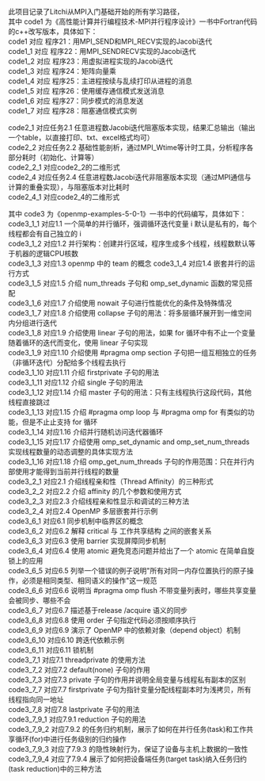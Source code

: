 此项目记录了Litchi从MPI入门基础开始的所有学习路径，  
其中 code1 为《高性能计算并行编程技术-MPI并行程序设计》一书中Fortran代码的c++改写版本，具体如下：    
code1 对应 程序21：用MPI_SEND和MPI_RECV实现的Jacobi迭代  
code1_1 对应 程序22：用MPI_SENDRECV实现的Jacobi迭代  
code1_2 对应 程序23：用虚拟进程实现的Jacobi迭代  
code1_3 对应 程序24：矩阵向量乘  
code1_4 对应 程序25：主进程按续与乱续打印从进程的消息  
code1_5 对应 程序26：使用缓存通信模式发送消息  
code1_6 对应 程序27：同步模式的消息发送  
code1_7 对应 程序28：阻塞通信模式实例  

code2_1 对应任务2.1 任意进程数Jacobi迭代阻塞版本实现，结果汇总输出（输出⼀个table，以直接打印、txt、excel格式均可）  
code2_2 对应任务2.2 基础性能剖析，通过MPI_Wtime等计时⼯具，分析程序各部分耗时（初始化、计算等）  
code2_2_1 对应code2_2的二维形式  
code2_4 对应任务2.4 任意进程数Jacobi迭代非阻塞版本实现（通过MPI通信与计算的重叠实现），与阻塞版本对比耗时  
code2_4_1 对应code2_4的二维形式  

其中 code3 为《openmp-examples-5-0-1》一书中的代码编写，具体如下：  
code3_1_1 对应1.1 一个简单的并行循环，强调循环迭代变量 i 默认是私有的，每个线程都会有自己独立的 i  
code3_1_2 对应1.2 并行架构：创建并行区域，程序生成多个线程，线程数默认等于机器的逻辑CPU核数  
code3_1_3 对应1.3 openmp 中的 team 的概念 
code3_1_4 对应1.4 嵌套并行的运行方式  
code3_1_5 对应1.5 介绍 num_threads 子句和 omp_set_dynamic 函数的常见搭配  
code3_1_6 对应1.7 介绍使用 nowait 子句进行性能优化的条件及特殊情况  
code3_1_7 对应1.8 介绍使用 collapse 子句的用法：将多层循环展开到一维空间内分组进行迭代  
code3_1_8 对应1.9 介绍使用 linear 子句的用法，如果 for 循环中有不止一个变量随着循环的迭代而变化，使用 linear 子句实现  
code3_1_9 对应1.10 介绍使用 #pragma omp section 子句把一组互相独立的任务（非循环迭代）分配给多个线程去执行  
code3_1_10 对应1.11 介绍 firstprivate 子句的用法  
code3_1_11 对应1.12 介绍 single 子句的用法  
code3_1_12 对应1.14 介绍 master 子句的用法：只有主线程执行这段代码，其他线程直接跳过  
code3_1_13 对应1.15 介绍 #pragma omp loop 与 #pragma omp for 有类似的功能，但是不止止支持 for 循环  
code3_1_14 对应1.16 介绍并行随机访问迭代器循环  
code3_1_15 对应1.17 介绍使用 omp_set_dynamic and omp_set_num_threads 实现线程数量的动态调整的具体实现方法  
code3_1_16 对应1.18 介绍 omp_get_num_threads 子句的作用范围：只在并行内部使用才能得到当前并行线程的数量  
code3_2_1 对应2.1 介绍线程亲和性（Thread Affinity）的三种形式  
code3_2_2 对应2.2 介绍 affinity 的几个参数和使用方式  
code3_2_3 对应2.3 介绍线程亲和性显示和调试的三种方法  
code3_2_4 对应2.4 OpenMP 多层嵌套并行示例  
code3_6_1 对应6.1 同步机制中临界区的概念  
code3_6_2 对应6.2 解释 critical 与 工作共享结构 之间的嵌套关系  
code3_6_3 对应6.3 使用 barrier 实现屏障同步机制  
code3_6_4 对应6.4 使用 atomic 避免竞态问题并给出了一个 atomic 在简单自旋锁上的应用  
code3_6_5 对应6.5 列举一个错误的例子说明"所有对同一内存位置执行的原子操作，必须是相同类型、相同语义的操作"这一规范  
code3_6_6 对应6.6 说明当 #pragma omp flush 不带变量列表时，哪些共享变量会被同步、哪些不会  
code3_6_7 对应6.7 描述基于release /acquire 语义的同步  
code3_6_8 对应6.8 使用 order 子句指定代码必须按顺序执行  
code3_6_9 对应6.9 演示了 OpenMP 中的依赖对象（depend object）机制  
code3_6_10 对应6.10 跨迭代依赖示例  
code3_6_11 对应6.11 锁机制  
code3_7_1 对应7.1 threadprivate 的使用方法  
code3_7_2 对应7.2 default(none) 子句的作用  
code3_7_3 对应7.3 private 子句的作用并说明全局变量与线程私有副本的区别  
code3_7_7 对应7.7 firstprivate 子句为指针变量分配线程副本时为浅拷贝，所有线程指向同一地址  
code3_7_8 对应7.8 lastprivate 子句的用法  
code3_7_9_1 对应7.9.1 reduction 子句的用法  
code3_7_9_2 对应7.9.2 的任务归约机制，展示了如何在并行任务(task)和工作共享循环(for)中进行任务级别的归约操作  
code3_7_9_3 对应了7.9.3 的隐性映射行为，保证了设备与主机上数据的一致性  
code3_7_9_4 对应了7.9.4 展示了如何把设备端任务(target task)纳入任务归约(task reduction)中的三种方法  

  
